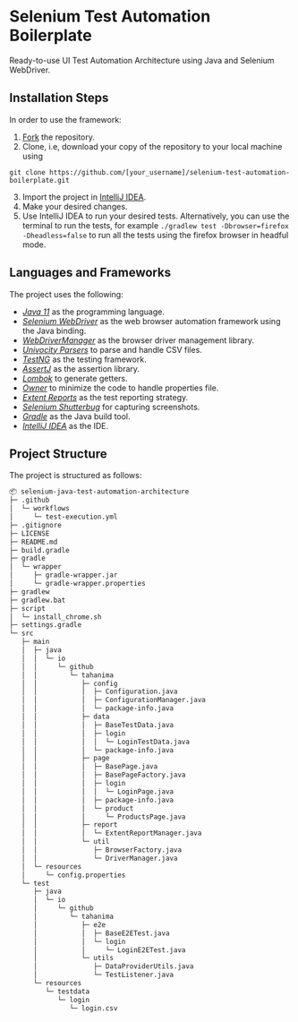 # Selenium Test Automation Boilerplate

Ready-to-use UI Test Automation Architecture using Java and Selenium WebDriver. 

## Installation Steps

In order to use the framework:

1. [Fork](https://github.com/Tahanima/selenium-test-automation-boilerplate/fork) the repository.
2. Clone, i.e, download your copy of the repository to your local machine using
```
git clone https://github.com/[your_username]/selenium-test-automation-boilerplate.git
```
3. Import the project in [IntelliJ IDEA](https://www.jetbrains.com/idea/download/).
4. Make your desired changes.
5. Use IntelliJ IDEA to run your desired tests. Alternatively, you can use the terminal to run the tests, for example `./gradlew test -Dbrowser=firefox -Dheadless=false` to run all the tests using the firefox browser in headful mode.

## Languages and Frameworks

The project uses the following:
- *[Java 11](https://openjdk.java.net/projects/jdk/11/)* as the programming language.
- *[Selenium WebDriver](https://www.selenium.dev/)* as the web browser automation framework using the Java binding.
- *[WebDriverManager](https://bonigarcia.dev/webdrivermanager/)* as the browser driver management library.
- *[Univocity Parsers](https://www.univocity.com/pages/univocity_parsers_tutorial)* to parse and handle CSV files.
- *[TestNG](https://testng.org/doc/)* as the testing framework.
- *[AssertJ](https://assertj.github.io/doc/)* as the assertion library.
- *[Lombok](https://projectlombok.org/)* to generate getters.
- *[Owner](http://owner.aeonbits.org/)* to minimize the code to handle properties file.
- *[Extent Reports](https://www.extentreports.com/)* as the test reporting strategy.
- *[Selenium Shutterbug](https://github.com/assertthat/selenium-shutterbug)* for capturing screenshots.
- *[Gradle](https://gradle.org/)* as the Java build tool.
- *[IntelliJ IDEA](https://www.jetbrains.com/idea/)* as the IDE.

## Project Structure

The project is structured as follows:

```bash
📦 selenium-java-test-automation-architecture   
├─ .github  
│  └─ workflows  
│     └─ test-execution.yml  
├─ .gitignore  
├─ LICENSE  
├─ README.md  
├─ build.gradle  
├─ gradle  
│  └─ wrapper  
│     ├─ gradle-wrapper.jar  
│     └─ gradle-wrapper.properties  
├─ gradlew  
├─ gradlew.bat  
├─ script  
│  └─ install_chrome.sh  
├─ settings.gradle  
└─ src  
   ├─ main  
   │  ├─ java  
   │  │  └─ io  
   │  │     └─ github  
   │  │        └─ tahanima  
   │  │           ├─ config  
   │  │           │  ├─ Configuration.java  
   │  │           │  ├─ ConfigurationManager.java  
   │  │           │  └─ package-info.java  
   │  │           ├─ data  
   │  │           │  ├─ BaseTestData.java  
   │  │           │  ├─ login  
   │  │           │  │  └─ LoginTestData.java  
   │  │           │  └─ package-info.java  
   │  │           ├─ page  
   │  │           │  ├─ BasePage.java  
   │  │           │  ├─ BasePageFactory.java  
   │  │           │  ├─ login   
   │  │           │  │  └─ LoginPage.java  
   │  │           │  ├─ package-info.java  
   │  │           │  └─ product  
   │  │           │     └─ ProductsPage.java  
   │  │           ├─ report  
   │  │           │  └─ ExtentReportManager.java  
   │  │           └─ util  
   │  │              ├─ BrowserFactory.java  
   │  │              └─ DriverManager.java  
   │  └─ resources  
   │     └─ config.properties  
   └─ test  
      ├─ java  
      │  └─ io  
      │     └─ github  
      │        └─ tahanima  
      │           ├─ e2e  
      │           │  ├─ BaseE2ETest.java  
      │           │  └─ login  
      │           │     └─ LoginE2ETest.java  
      │           └─ utils  
      │              ├─ DataProviderUtils.java  
      │              └─ TestListener.java  
      └─ resources  
         └─ testdata  
            └─ login  
               └─ login.csv  
```
